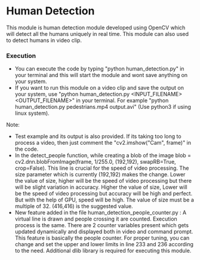 # Human Detection

This module is human detection module developed using OpenCV which will detect all the humans uniquely in real time. This module can also used to detect humans in video clip.

### Execution

* You can execute the code by typing "python human_detection.py" in your terminal and this will start the module and wont save anything on your system.
* If you want to run this module on a video clip and save the output on your system, use "python human_detection.py <INPUT_FILENAME> <OUTPUT_FILENAME>" in your terminal. For example "python human_detection.py pedestrians.mp4 output.avi" (Use python3 if using linux system).

Note: 
* Test example and its output is also provided. If its taking too long to process a video, then just comment the "cv2.imshow("Cam", frame)" in the code.
* In the detect_people function, while creating a blob of the image
  blob = cv2.dnn.blobFromImage(frame, 1/255.0, (192,192), swapRB=True, crop=False). This line is crucial for the speed of video processing.
  The size parameter which is currently (192,192) makes the change.
  Lower the value of size, higher will be the speed of video processing but there will be slight variation in accuracy.
  Higher the value of size, Lower will be the speed of video processing but accuracy will be high and perfect. But with the help of GPU, speed will be high.
  The value of size must be a multiple of 32.
  (416,416) is the suggested value.
* New feature added in the file human_detection_people_counter.py : A virtual line is drawn and people crossing it are counted. Execution process is the same.
  There are 2 counter variables present which gets updated dynamically and displayed both in video and command prompt.
  This feature is basically the people counter.
  For proper tuning, you can change and set the upper and lower limits in line 233 and 236 according to the need.
  Additional dlib library is required for executing this module.
  

